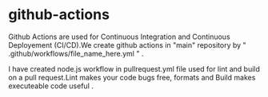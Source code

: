 # github-actions

Github Actions are used for Continuous Integration and Continuous Deployement (CI/CD).We create github actions in "main" repository by " .github/workflows/file_name_here.yml " . 

I have created node.js workflow in pullrequest.yml file used for lint and build on a pull request.Lint makes your code bugs free, formats and Build makes executeable code useful .
